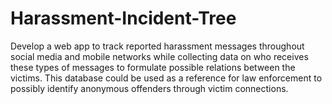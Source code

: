 # Harassment-Incident-Tree
Develop a web app to track reported harassment messages throughout social media and mobile networks while collecting data on who receives these types of messages to formulate possible relations between the victims. This database could be used as a reference for law enforcement to possibly identify anonymous offenders through victim connections.

